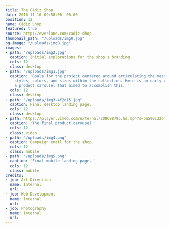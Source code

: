 ```yaml
---
title: The Cádiz Shop
date: 2016-11-10 09:58:00 -08:00
position: 12
name: Cádiz Shop
featured: true
source: http://everlane.com/cadiz-shop
thumbnail_path: "/uploads/img0.jpg"
bg-image: "/uploads/img0.jpg"
images:
- path: "/uploads/img2.jpg"
  caption: Initial explorations for the shop's branding.
  cols: 12
  class: desktop
- path: "/uploads/img1.jpg"
  caption: 'Goals for the project centered around articulating the vast number of
    styles, colors, and sizes within the collection. Here is an early prototype of
    a product carousel that aimed to accomplish this. '
  cols: 12
  class: desktop
- path: "/uploads/img3-4f2d15.jpg"
  caption: Final desktop landing page.
  cols: 12
  class: desktop
- path: https://player.vimeo.com/external/208698796.hd.mp4?s=ba590c32bf4a08a41f24391814c2983716dd7b91&profile_id=174
  caption: 'The final product carousel '
  cols: 12
  class: video
- path: "/uploads/img4.png"
  caption: Campaign email for the shop.
  cols: 12
  class: mobile
- path: "/uploads/img5.png"
  caption: 'Final mobile landing page. '
  cols: 12
  class: mobile
credits:
- job: Art Direction
  name: Internal
  url: 
- job: Web Development
  name: Internal
  url: 
- job: Photography
  name: Internal
  url: 
---
```


